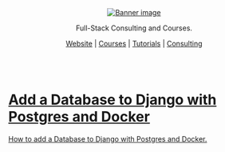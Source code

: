 
<div align="center">
    <a href="https://londonappdeveloper.com" target="_blank">
        <img src="https://londonappdeveloper.com/wp-content/uploads/2024/11/banner.svg" alt="Banner image" />
    </a>
</div>

<div align="center">
    <p>Full-Stack Consulting and Courses.</p>
    <a href="https://londonapp.dev" target="_blank">Website</a> |
    <a href="https://londonapp.dev/courses" target="_blank">Courses</a> |
    <a href="https://londonapp.dev/tutorials" target="_blank">Tutorials</a> |
    <a href="https://londonapp.dev/consulting" target="_blank">Consulting
</div>

<br /><br >

# Add a Database to Django with Postgres and Docker

How to add a Database to Django with Postgres and Docker.
